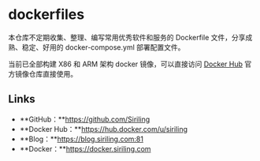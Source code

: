 # dockerfiles
本仓库不定期收集、整理、编写常用优秀软件和服务的 Dockerfile 文件，分享成熟、稳定、好用的 docker-compose.yml 部署配置文件。

当前已全部构建 X86 和 ARM 架构 docker 镜像，可以直接访问 [Docker Hub](https://hub.docker.com/u/siriling) 官方镜像仓库直接使用。

## Links
- **GitHub：**https://github.com/Siriling
- **Docker Hub：**https://hub.docker.com/u/siriling
- **Blog：**https://blog.siriling.com:81
- **Docker：**https://docker.siriling.com
